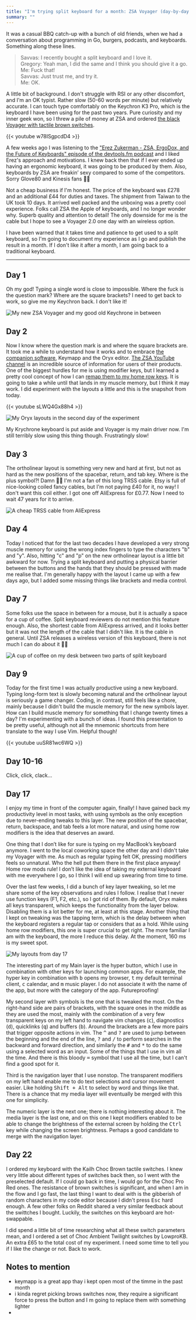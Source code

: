 ```yaml
---
title: "I'm trying split keyboard for a month: ZSA Voyager (day-by-day journey)"
summary: ""
---
```


It was a casual BBQ catch-up with a bunch of old friends, when we had a conversation about programming in Go, burgers, podcasts, and keyboards. Something along these lines.

> Savvas: I recently bought a split keyboard and I love it.<br/>
> Gregory: Yeah man, I did the same and I think you should give it a go.</br>
> Me: Fuck that!</br>
> Savvas: Just trust me, and try it.</br>
> Me: OK.

A little bit of background. I don't struggle with RSI or any other discomfort, and I'm an OK typist. Rather slow (50-60 words per minute) but relatively accurate. I can touch type comfortably on the Keychron K3 Pro, which is the keyboard I have been using for the past two years. Pure curiosity and my inner geek won, so I threw a pile of money at ZSA and ordered [the black Voyager with tactile brown switches](https://www.zsa.io/voyager).

{{< youtube w78ISgpcdD4 >}}

A few weeks ago I was listening to the ["Erez Zukerman - ZSA, ErgoDox, and the Future of Keyboards" episode of the devtools.fm podcast](https://www.devtools.fm/episode/118) and I liked Erez's approach and motivations. I knew back then that if I ever ended up having an ergonomic keyboard, it was going to be produced by them. Also, keyboards by ZSA are freakin’ sexy compared to some of the competitors. Sorry Glove80 and Kinesis fans 🤷‍♂️

Not a cheap business if I'm honest. The price of the keyboard was £278 and an additional £44 for duties and taxes. The shipment from Taiwan to the UK took 10 days. It arrived well packed and the unboxing was a pretty cool experience. Folks call ZSA the Apple of keyboards, and I no longer wonder why. Superb quality and attention to detail! The only downside for me is the cable but I hope to see a Voyager 2.0 one day with an wireless option.

I have been warned that it takes time and patience to get used to a split keyboard, so I'm going to document my experience as I go and publish the result in a month. If I don't like it after a month, I am going back to a traditional keyboard.

---

## Day 1

Oh my god! Typing a single word is close to impossible. Where the fuck is the question mark? Where are the square brackets? I need to get back to work, so give me my Keychron back. I don't like it!

![My new ZSA Voyager and my good old Keychrone in between](day-1.jpg)

## Day 2

Now I know where the question mark is and where the square brackets are. It took me a while to understand how it works and to embrace [the companion software](https://www.zsa.io/tools), Keymapp and the Oryx editor. [The ZSA YouTube channel](https://www.youtube.com/@zsatechnologylabs) is an incredible source of information for users of their products. One of the biggest hurdles for me is using modifier keys, but I learned a pretty cool concept of how I can [remap them to my home row keys](https://youtu.be/sLWQ4Gx88h4). It is going to take a while until that lands in my muscle memory, but I think it may work. I did experiment with the layouts a little and this is the snapshot from today.

{{< youtube sLWQ4Gx88h4 >}}

![My Oryx layouts in the second day of the experiment](day-2.jpg)

My Krychrone keyboard is put aside and Voyager is my main driver now. I'm still terribly slow using this thing though. Frustratingly slow!

## Day 3

The ortholinear layout is something very new and hard at first, but not as hard as the new positions of the spacebar, return, and tab key. Where is the plus symbol?! Damn 🤦‍♂️ I'm not a fan of this long TRSS cable. Etsy is full of nice-looking coiled fancy cables, but I'm not paying £40 for it, no way! I don't want this coil either. I got one off AliExpress for £0.77. Now I need to wait 47 years for it to arrive.

![A cheap TRSS cable from AliExpress](day-3.jpg)

## Day 4

Today I noticed that for the last two decades I have developed a very strong muscle memory for using the wrong index fingers to type the characters "b" and "y". Also, hitting "c" and "p" on the new ortholinear layout is a little bit awkward for now. Trying a split keyboard and putting a physical barrier between the buttons and the hands that they should be pressed with made me realise that. I'm generally happy with the layout I came up with a few days ago, but I added some missing things like brackets and media control.

## Day 7

Some folks use the space in between for a mouse, but it is actually a space for a cup of coffee. Split keyboard reviewers do not mention this feature enough. Also, the shortest cable from AliExpress arrived, and it looks better but it was not the length of the cable that I didn't like. It is the cable in general. Until ZSA releases a wireless version of this keyboard, there is not much I can do about it 🤷‍♂️

![A cup of coffee on my desk between two parts of split keyboard](day-7.jpg)

## Day 9

Today for the first time I was actually productive using a new keyboard. Typing long-form text is slowly becoming natural and the ortholinear layout is seriously a game changer. Coding, in contrast, still feels like a chore, mainly because I didn't build the muscle memory for the new symbols layer. How can I build muscle memory for something that I change twenty times a day? I'm experimenting with a bunch of ideas. I found this presentation to be pretty useful, although not all the mnemonic shortcuts from here translate to the way I use Vim. Helpful though!

{{< youtube uuSR81wc6WQ >}}

## Day 10-16

Click, click, clack...

## Day 17

I enjoy my time in front of the computer again, finally! I have gained back my productivity level in most tasks, with using symbols as the only exception due to never-ending tweaks to this layer. The new position of the spacebar, return, backspace, and tab feels a lot more natural, and using home row modifiers is the idea that deserves an award.

One thing that I don’t like for sure is typing on my MacBook’s keyboard anymore. I went to the local coworking space the other day and I didn't take my Voyager with me. As much as regular typing felt OK, pressing modifiers feels so unnatural. Who the hell put them there in the first place anyway! Home row mods rule! I don’t like the idea of taking my external keyboard with me everywhere I go, so I think I will end up swearing from time to time.

Over the last few weeks, I did a bunch of key layer tweaking, so let me share some of the key observations and rules I follow. I realise that I never use function keys (F1, F2, etc.), so I got rid of them. By default, Oryx makes all keys transparent, which keeps the functionality from the layer below. Disabling them is a lot better for me, at least at this stage. Another thing that I kept on tweaking was the tapping term, which is the delay between when the keyboard registers a regular tap or considers that as a hold. While using home row modifiers, this one is super crucial to get right. The more familiar I am with the keyboard, the more I reduce this delay. At the moment, 160 ms is my sweet spot.

![My layouts from day 17](day-17.jpg)

The interesting part of my Main layer is the hyper button, which I use in combination with other keys for launching common apps. For example, the hyper key in combination with <kbd>b</kbd> opens my browser, <kbd>t</kbd> my default terminal client, <kbd>c</kbd> calendar, and <kbd>m</kbd> music player. I do not associate it with the name of the app, but more with the category of the app. Futureproofing!

My second layer with symbols is the one that is tweaked the most. On the right-hand side are pairs of brackets, with the square ones in the middle as they are used the most, mainly with the combination of a very few transparent keys on my left hand to navigate vim changes (<kbd>c</kbd>), diagnostics (<kbd>d</kbd>), quicklinks (<kbd>q</kbd>) and buffers (<kbd>b</kbd>). Around the brackets are a few more pairs that trigger opposite actions in vim. The <kbd>^</kbd> and <kbd>?</kbd> are used to jump between the beginning and the end of the line, <kbd>?</kbd> and <kbd>/</kbd> to perform searches in the backward and forward direction, and similarly the <kbd>#</kbd> and <kbd>\*</kbd> to do the same using a selected word as an input. Some of the things that I use in vim all the time. And there is this bloody <kbd>=</kbd> symbol that I use all the time, but I can't find a good spot for it.

Third is the navigation layer that I use nonstop. The transparent modifiers on my left hand enable me to do text selections and cursor movement easier. Like holding <kbd>Shift + Alt</kbd> to select by word and things like that. There is a chance that my media layer will eventually be merged with this one for simplicity.

The numeric layer is the next one; there is nothing interesting about it. The media layer is the last one, and on this one I kept modifiers enabled to be able to change the brightness of the external screen by holding the <kbd>Ctrl</kbd> key while changing the screen brightness. Perhaps a good candidate to merge with the navigation layer.

## Day 22

I ordered my keyboard with the Kailh Choc Brown tactile switches. I knew very little about different types of switches back then, so I went with the preselected default. If I could go back in time, I would go for the Choc Pro Red ones. The resistance of brown switches is significant, and when I am in the flow and I go fast, the last thing I want to deal with is the gibberish of random characters in my code editor because I didn't press <kbd>Esc</kbd> hard enough. A few other folks on Reddit shared a very similar feedback about the swittches I bought. Luckily, the switches on this keyboard are hot-swappable.

I did spend a little bit of time researching what all these switch parameters mean, and I ordered a set of Choc Ambient Twilight switches by LowproKB. An extra £65 to the total cost of my experiment. I need some time to tell you if I like the change or not. Back to work.

## Notes to mention

- keymapp is a great app thay i kept open most of the timme in the past month
- i kinda regret picking brows switches now, they require a significant force to press the button and I m going to replace them with something lighter
-
